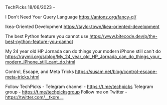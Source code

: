 TechPicks 18/06/2023 -

I Don't Need Your Query Language
https://antonz.org/fancy-ql/

Ikea-Oriented Development
https://taylor.town/ikea-oriented-development

The best Python feature you cannot use
https://www.bitecode.dev/p/the-best-python-feature-you-cannot

My 24 year old HP Jornada can do things your modern iPhone still can't do
https://raymii.org/s/blog/My_24_year_old_HP_Jornada_can_do_things_your_modern_iPhone_still_cant_do.html

Control, Escape, and Meta Tricks
https://susam.net/blog/control-escape-meta-tricks.html

Follow TechPicks -
Telegram channel - https://t.me/techpicks
Telegram group - https://t.me/techpicksgroup
Follow me on Twitter - https://twitter.com/__tkore__